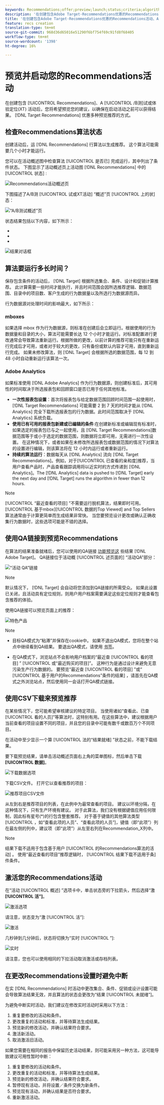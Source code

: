 ```yaml
---
keywords: Recommendations;offer;preview;launch;status;criteria;algorithm
description: '在创建包含Adobe Target·Recommendations优惠的Recommendations活动、A/B测试或体验定位(XT)后，您需要对其进行预览，以确保在启动该活动之前可以获得结果。 目标Recommendations优惠了多种预览建议的方法。 '
title: '在创建包含Adobe Target·Recommendations优惠的Recommendations活动、A/B测试或体验定位(XT)后，您需要对其进行预览，以确保在启动该活动之前可以获得结果。 目标Recommendations优惠了多种预览建议的方法。 '
feature: recs creation
translation-type: tm+mt
source-git-commit: 968d36d65016e51290f6bf754f69c91fd8f68405
workflow-type: tm+mt
source-wordcount: '1398'
ht-degree: 16%

---
```



# 预览并启动您的Recommendations活动

在创建包含 [!UICONTROL Recommendations]、A [!UICONTROL /B测]试或体验定位(XT) [](/help/c-recommendations/recommendations-as-an-offer.md)活动后，您将希望预览您的建议，以确保在启动活动之前可以获得结果。 [!DNL Target Recommendations] 优惠多种预览推荐的方式。

## 检查Recommendations算法状态

创建活动后，运 [!DNL Recommendations] 行算法以生成推荐。 这个算法可能需要几个小时才能运行。

您可以在活动概述图中检查算法 [!UICONTROL 是否已] 完成运行，其中列出了条件状态。 下图显示了活动概述页上活动图 [!DNL Recommendations] 中的 [!UICONTROL 状态] :

![Recommendations活动概述页](/help/c-recommendations/t-create-recs-activity/assets/recs-overview.png)

下图描述了A/B测 [!UICONTROL 试或XT活动] “概述”页 [!UICONTROL 上的状] 态：

![“A/B测试概述”页](/help/c-recommendations/t-create-recs-activity/assets/ab-overview.png)

状态结果包括以下内容，如下所示：

* [!UICONTROL 结果就绪]:指示算法已返回结果
* [!UICONTROL 结果未就绪]:指示算法尚未完成运行。
* [!UICONTROL 源失败]:指示无法检索自定义条件源文件。

![结果对话框](/help/c-recommendations/c-algorithms/assets/criteria_status_multi.png)

## 算法要运行多长时间？

保存包含条件的活动后， [!DNL Target] 根据所选集合、条件、设计和促销计算推荐。 此计算需要一些时间才能执行，并且时间范围会因所选推荐逻辑、数据范围、目录中的项目数、客户生成的行为数据量以及所选行为数据源而异。

行为数据源对处理时间的影响最大，如下所示：

### mboxes

如果选择 mbox 作为行为数据源，则标准在创建后会立即运行。根据使用的行为数据量和目录的大小，算法可能需要长达 12 个小时才能运行。对标准配置进行更改通常会导致算法重新运行。根据所做的更改，以前计算的推荐可能只有在重新运行完成后才可用，或者对于较大的更改，只有备份或默认内容才可用，直到重新运行完成。 如果未修改算法，则 [!DNL Target] 会根据所选的数据范围，每 12 到 48 小时自动重新运行该算法一次。

### Adobe Analytics

如果标准使用 [!DNL Adobe Analytics] 作为行为数据源，则创建标准后，其可用性的时间取决于所选报表包和回顾窗口是否已用于任何其他标准。

* **一次性报表包设置**：首次将报表包与给定数据范围回顾时间范围一起使用时，[!DNL Target Recommendations] 可能需要 2 到 7 天的时间才能从 [!DNL Analytics] 完全下载所选报表包的行为数据。此时间范围取决于 [!DNL Analytics] 系统负载。
* **使用已有可用的报表包新建或已编辑的条件**:在创建新标准或编辑现有标准时，如果选定的报表包已与之一起使用，且 [!DNL Target Recommendations]数据范围等于或小于选定的数据范围，则数据将立即可用，无需进行一次性设置。 在这种情况下，或者如果在未修改所选报表包或数据范围的情况下对算法的设置进行编辑，则该算法将在 12 小时内运行或者重新运行。
* **持续的算法运行**：数据每天从 [!DNL Analytics] 流向 [!DNL Target Recommendations]。例如，对于[!UICONTROL 已查看的亲和度]推荐，当用户查看产品时，产品查看跟踪调用将以近实时的方式传递到 [!DNL Analytics]。The [!DNL Analytics] data is pushed to [!DNL Target] early the next day and [!DNL Target] runs the algorithm in fewer than 12 hours.

>[!NOTE]
>
>[!UICONTROL “最近查看的项目] ”不需要运行脱机算法，结果即时可用。 [!UICONTROL 基于mbox][!UICONTROL 数据的Top Viewed] and Top Sellers算法通常由于计算更简单而生成结果非常快。 当您要预览设计更改或确认正确收集行为数据时，这些选项可能是不错的选择。

## 使用QA链接到预览Recommendations

在算法的结果准备就绪后，您可以使用的QA链接 [功能预览这](/help/c-activities/c-activity-qa/activity-qa.md) 些结果 [!DNL Adobe Target]。 QA链接位于活动概 [!UICONTROL 述页面的] “活动QA”部分：

![“活动 QA”链接](/help/c-recommendations/t-create-recs-activity/assets/qa-link.png)

>[!NOTE]
>
>默认情况下， [!DNL Target] 会自动将您添加到QA链接的所需受众。 如果此设置已关闭，且活动具有定位规则，则用户用户档案需要满足这些定位规则才能查看包含推荐的体验。

使用QA链接可以预览页面上的推荐：

![特色产品](/help/c-recommendations/t-create-recs-activity/assets/featured-products.png)

>[!NOTE]
>
>* 目标QA模式为“粘滞”并保存在cookie中。 如果不退出QA模式，您将在整个站点中继续看到QA结果。 要退出QA模式，请使用 [书签](/help/c-activities/c-activity-qa/activity-qa-bookmark.md)。
   >
   >
* 在QA模式下，浏览站点不会影响用户档案的“最近查 [!UICONTROL 看的项目] ” [!UICONTROL 或“最近购买的项目]”。 这种行为是通过设计来避免无意污染生产行为数据的。 要预览“最近查 [!UICONTROL 看的项目] ”或“ [!UICONTROL 基于用户的Recommendations”条件的结果] ，请首先在QA模式之外浏览站点，然后使用同一会话打开QA模式链接。


## 使用CSV下载来预览推荐

在某些情况下，您可能希望审核建议的特定项目。 当使用诸如“查看此、已查 [!UICONTROL 看的人员]”等算法时，这特别有用。在这些算法中，建议根据用户当前查看的项目设置不同的项目，并且您的目录中可能有数千或数百万个不同项目。

在活动中至少显示一个算 [!UICONTROL 法的“结果就绪] ”状态之前，不能下载结果。

要下载预览结果，请单击活动概述页面右上角的菜单图标，然后单击下载 **[!UICONTROL 数据]**。

![下载数据选项](/help/c-recommendations/t-create-recs-activity/assets/download-data.png)

下载CSV文件。 打开它以查看推荐的项目：

![推荐项目CSV文件](/help/c-recommendations/t-create-recs-activity/assets/recommended-items.png)

从左到右是推荐项目的列表，在此例中为最常查看的项目。 建议以环境分隔，在这种情况下，只有生产环境有建议。 对于此算法，我们没有根据键值应用任何限制，因此标有星号(*)的行包含整套推荐。 对于基于键值的其他算法类型 [!UICONTROL ，如“查看此项的人员”、“查看此项的人员”]，键值（即“此项”）列在最左侧的列中，建议项（即“此项”）从左至右列在Recommendation_X列中。

>[!NOTE]
>
>结果下载不适用于包含基于用户 [!UICONTROL 的Recommendations算法的活动] 。 使用“最近查看的项目”推荐逻辑时， [!UICONTROL 结果下载不适用于条] 件条件。

## 激活您的Recommendations活动

在“活动 [!UICONTROL 概述] ”选项卡中，单击状态旁的下拉箭头，然后选择“激 **[!UICONTROL 活”]**。

![激活选项](/help/c-recommendations/t-create-recs-activity/assets/activate.png)

请注意，状态变为“激 [!UICONTROL 活”]:

![激活](/help/c-recommendations/t-create-recs-activity/assets/activating.png)

几秒钟到几分钟后，状态将切换为“实时 [!UICONTROL ”]:

![实时](/help/c-recommendations/t-create-recs-activity/assets/live.png)

请注意，您也可以使用相同的下拉活动取消激活或存档列表。

## 在更改Recommendations设置时避免中断

在实 [!DNL Recommendations] 时活动中更改集合、条件、促销或设计设置可能会导致算法结果无效，并且算法的状态会更改为“结果 [!UICONTROL 未就绪”]。

为避免中断实时活动，我们建议在修改实时活动时采用以下方法：

1. 重复要修改的活动和条件。
1. 更改重复的活动和标准，并等待算法生成结果。
1. 预览新的修改活动，并确认结果符合要求。
1. 激活新活动。
1. 取消激活旧活动。

如果您需要在相同的报告中保留历史活动结果，则可能采用另一种方法，这可能导致建议可用性暂时中断：

1. 重复要修改的活动和条件。
1. 更改重复的活动和标准，并等待算法生成结果。
1. 预览新的修改活动，并确认结果符合要求。
1. 暂停现有活动，并将设置／条件交换为新条件。
1. 预览现有活动，并确认结果是否符合要求。
1. 重新激活活动。
